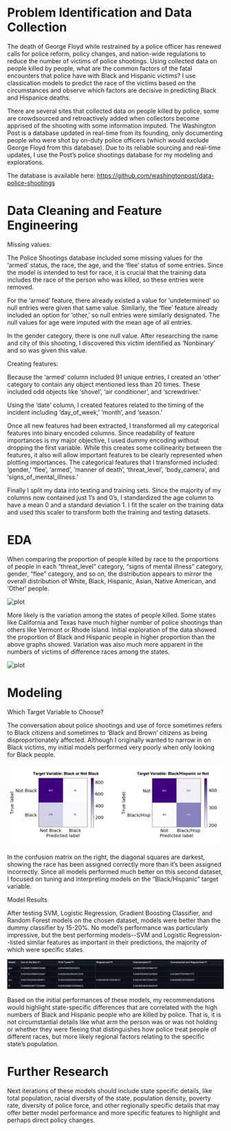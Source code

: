 # Problem Identification and Data Collection

 The death of George Floyd while restrained by a police officer has renewed calls for police reform, policy changes, and nation-wide regulations to reduce the number of victims of police shootings. Using collected data on people killed by people, what are the common factors of the fatal encounters that police have with Black and Hispanic victims? I use classication models to predict the race of the victims based on the circumstances and observe which factors are decisive in predicting Black and Hispanice deaths. 
 
There are several sites that collected data on people killed by police, some are crowdsourced and retroactively added when collectors become apprised of the shooting with some information imputed. The Washington Post is a database updated in real-time from its founding, only documenting people who were shot by on-duty police officers (which would exclude George Floyd from this database). Due to its reliable sourcing and real-time updates, I use the Post’s police shootings database for my modeling and explorations.

The database is available here: ​https://github.com/washingtonpost/data-police-shootings

# Data Cleaning and Feature Engineering

Missing values:

The Police Shootings database included some missing values for the ‘armed’ status, the race, the age, and the ‘flee’ status of some entries. Since the model is intended to test for race, it is crucial that the training data includes the race of the person who was killed, so these entries were removed.

For the ‘armed’ feature, there already existed a value for ‘undetermined’ so null entries were given that same value. Similarly, the ‘flee’ feature already included an option for ‘other,’ so null entries were similarly designated. The null values for age were imputed with the mean age of all entries.

In the gender category, there is one null value. After researching the name and city of this shooting, I discovered this victim identified as ‘Nonbinary’ and so was given this value.

Creating features:

Because the ‘armed’ column included 91 unique entries, I created an ‘other’ category to contain any object mentioned less than 20 times. These included odd objects like ‘shovel’, ‘air conditioner’, and ‘screwdriver.’

Using the ‘date’ column, I created features related to the timing of the incident including ‘day_of_week,’ ‘month’, and ‘season.’

Once all new features had been extracted, I transformed all my categorical features into binary encoded columns. Since readability of feature importances is my major objective, I used dummy encoding without dropping the first variable. While this creates some collinearity between the features, it also will allow important features to be clearly represented when plotting importances. The categorical features that I transformed included: ‘gender,’ ‘flee’, ‘armed’, ‘manner of death’, ‘threat_level’, ‘body_camera’, and ‘signs_of_mental_illness.’

Finally I split my data into testing and training sets. Since the majority of my columns now contained just 1’s and 0’s, I standardized the age column to have a mean 0 and a standard deviation 1. I fit the scaler on the training data and used this scaler to transform both the training and testing datasets.

# EDA

When comparing the proportion of people killed by race to the proportions of people in each “threat_level” category, “signs of mental illness” category, gender, “flee” category, and so on, the distribution appears to mirror the overall distribution of White, Black, Hispanic, Asian, Native American, and ‘Other’ people.

![plot](reports/figures/featuresbyrace.png)

More likely is the variation among the states of people killed. Some states like California and Texas have much higher number of police shootings than others like Vermont or Rhode Island. Initial exploration of the data showed the proportion of Black and Hispanic people in higher proportion than the above graphs showed. Variation was also much more apparent in the numbers of victims of difference races among the states.

![plot](reports/figures/statesbyrace.png)

# Modeling

Which Target Variable to Choose?

The conversation about police shootings and use of force sometimes refers to Black citizens and sometimes to ‘Black and Brown’ citizens as being disproportionately affected. Although I originally wanted to narrow in on Black victims, my initial models performed very poorly when only looking for Black people.

![plot](reports/figures/readme_images/target_variable_confusion.png)

In the confusion matrix on the right, the diagonal squares are darkest, showing the race has been assigned correctly more than it’s been assigned incorrectly. Since all models performed much better on this second dataset, I focused on tuning and interpreting models on the “Black/Hispanic” target variable.

Model Results

After testing SVM, Logistic Regression, Gradient Boosting Classifier, and Random Forest models on the chosen dataset, models were better than the dummy classifier by 15-20%. No model’s performance was particularly impressive, but the best performing models--SVM and Logistic Regression--listed similar features as important in their predictions, the majority of which were specific states.

![plot](reports/figures/readme_images/model_scores.png)

Based on the initial performances of these models, my recommendations would highlight state-specific differences that are correlated with the high numbers of Black and Hispanic people who are killed by police. That is, it is not circumstantial details like what arm the person was or was not holding or whether they were fleeing that distinguishes how police treat people of different races, but more likely regional factors relating to the specific state’s population.

# Further Research

Next iterations of these models should include state specific details, like total population, racial diversity of the state, population density, poverty rate, diversity of police force, and other regionally specific details that may offer better model performance and more specific features to highlight and perhaps direct policy changes.
